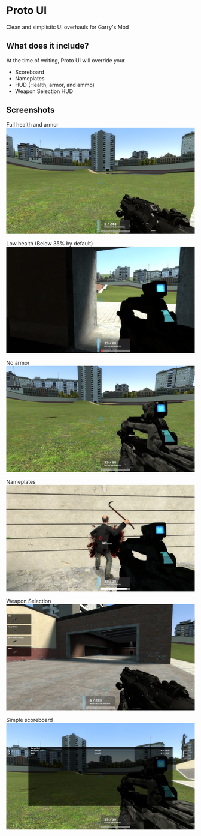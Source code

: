# Proto UI
Clean and simplistic UI overhauls for Garry's Mod

## What does it include?

At the time of writing, Proto UI will override your

* Scoreboard
* Nameplates
* HUD (Health, armor, and ammo)
* Weapon Selection HUD

## Screenshots

Full health and armor
![Full Health and Armor](/screenshots/full.jpg?raw=true "Full Health and Armor")

Low health (Below 35% by default)
![Low health](/screenshots/lowhealth.jpg?raw=true "Low health")

No armor
![No armor](/screenshots/noarmor.jpg?raw=true "No armor")

Nameplates
![Nameplates](/screenshots/nameplates.jpg?raw=true "Nameplates")

Weapon Selection
![Weapon Selection](/screenshots/weaponselection.jpg?raw=true "Weapon Selection")

Simple scoreboard
![Simple scoreboard](/screenshots/scoreboard.jpg?raw=true "Simple scoreboard")